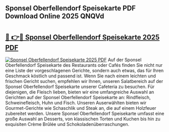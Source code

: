 ## Sponsel Oberfellendorf Speisekarte PDF Download Online 2025 QNQVd

# <h2><a href="http://gcdkcci.nevu.top/?p=Sponsel+Oberfellendorf+Speisekarte">🔗 👉🔴 Sponsel Oberfellendorf Speisekarte 2025 PDF</a></h2>

[![Sponsel Oberfellendorf Speisekarte 2025 PDF](https://i.imgur.com/dBaPXMq.png)](http://gcdkcci.nevu.top/?p=Sponsel+Oberfellendorf+Speisekarte)
Auf der Sponsel Oberfellendorf Speisekarte des Restaurants oder Cafés finden Sie nicht nur eine Liste der vorgeschlagenen Gerichte, sondern auch etwas, das für Ihren Geschmack köstlich und passend ist. Wenn Sie nach einem leichten und frischen Gericht suchen, empfehlen wir Ihnen, unseren Salatbereich auf der Sponsel Oberfellendorf Speisekarte unserer Cafeteria zu besuchen. Für diejenigen, die Fleisch lieben, bieten wir eine umfangreiche Auswahl an Gerichten auf der Sponsel Oberfellendorf Speisekarte an: Rindfleisch, Schweinefleisch, Huhn und Fisch. Unseren Auserwählten bieten wir Gourmet-Gerichte wie Schaschlik und Steak an, die auf einem Holzfeuer zubereitet werden. Unsere Sponsel Oberfellendorf Speisekarte umfasst eine große Auswahl an Desserts, von klassischen Torten und Kuchen bis hin zu exquisiten Crème Brûlée und Schokoladenüberraschungen.
